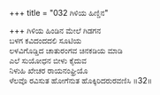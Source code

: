 +++
title = "032 ಗಿಳಿಯ ಹಿಣ್ಡಿನ"

+++
ಗಿಳಿಯ ಹಿಂಡಿನ ಮೇಲೆ ಗಿಡಗನ   
ಬಳಗ ಕವಿದಂದದಲಿ ಸೂಟಿಯ  
ಲಳವಿಗೊಡ್ಡಿದ ಚಾತುರಂಗವ ಚಿನಕಡಿಯ ಮಾಡಿ   
ಎಲೆ ಸುಯೋಧನ ಬೀಳು ಕೈದುವ  
ನಿಳುಹಿ ಖೇಚರ ರಾಯನಂಘ್ರಿಯೊ  
ಳೆಲವೊ ರವಿಸುತ ಹೋಗೆನುತ ಹೊಕ್ಕಿರಿದರುರವಣಿಸಿ      ॥32॥